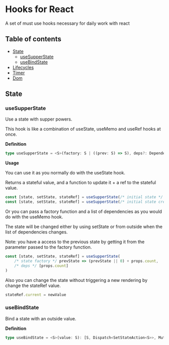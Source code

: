# **Hooks for React**
A set of must use hooks necessary for daily work with react
## **Table of contents**
- [State](#state)
    - [useSupperState](#usesupperstate)
    - [useBindState](#usebindstate)
- [Lifecycles](#lifecycles)
- [Timer](#timer)
- [Dom](#dom)
## **State**
### **useSupperState**
Use a state with supper powers.

This hook is like a combination of useState, useMemo and useRef hooks at once.

**Definition**
```ts
type useSupperState = <S>(factory: S | ((prev: S) => S), deps?: DependencyList): [S, Dispatch<SetStateAction<S>>, MutableRefObject<S>]
```
**Usage**

You can use it as you normally do with the useState hook.

Returns a stateful value, and a function to update it + a ref to the stateful value.

```js
const [state, setState, stateRef] = useSupperState(/* initial state */ 0)
const [state, setState, stateRef] = useSupperState(/* initial state creator */ () => 0)
```
Or you can pass a factory function and a list of dependencies as you would do with the useMemo hook.

The state will be changed either by using setState or from outside when the list of dependencies changes.

Note: you have a access to the previous state by getting it from the parameter passed to the factory function.
```js
const [state, setState, stateRef] = useSupperState(
    /* state factory */ prevState => (prevState || 0) + props.count,
    /* deps */ [props.count]
)
```
Also you can change the state without triggering a new rendering by change the stateRef value.
```js
stateRef.current = newValue
```
### **useBindState**
Bind a state with an outside value.

**Definition**
```ts
type useBindState = <S>(value: S): [S, Dispatch<SetStateAction<S>>, MutableRefObject<S>]
```